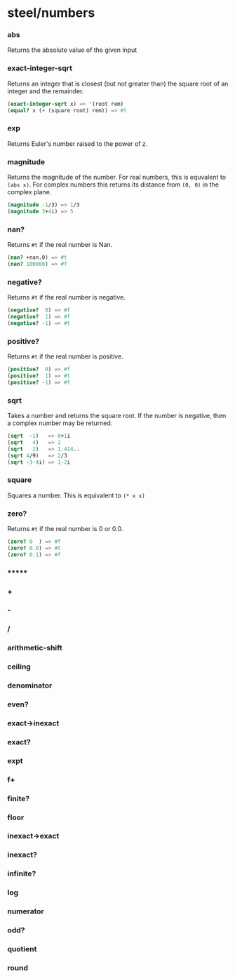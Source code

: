 # steel/numbers
### **abs**
Returns the absolute value of the given input
### **exact-integer-sqrt**
Returns an integer that is closest (but not greater than) the square root of an integer and the
remainder.

```scheme
(exact-integer-sqrt x) => '(root rem)
(equal? x (+ (square root) rem)) => #t
```
### **exp**
Returns Euler's number raised to the power of z.
### **magnitude**
Returns the magnitude of the number. For real numbers, this is equvalent to `(abs x)`. For
complex numbers this returns its distance from `(0, 0)` in the complex plane.

```scheme
(magnitude -1/3) => 1/3
(magnitude 3+4i) => 5
```
### **nan?**
Returns `#t` if the real number is Nan.

```scheme
(nan? +nan.0) => #t
(nan? 100000) => #f
```
### **negative?**
Returns `#t` if the real number is negative.

```scheme
(negative?  0) => #f
(negative?  1) => #f
(negative? -1) => #t
```
### **positive?**
Returns `#t` if the real number is positive.

```scheme
(positive?  0) => #f
(positive?  1) => #t
(positive? -1) => #f
```
### **sqrt**
Takes a number and returns the square root. If the number is negative, then a complex number may
be returned.

```scheme
(sqrt  -1)   => 0+1i
(sqrt   4)   => 2
(sqrt   2)   => 1.414..
(sqrt 4/9)   => 2/3
(sqrt -3-4i) => 1-2i
```
### **square**
Squares a number. This is equivalent to `(* x x)`
### **zero?**
Returns `#t` if the real number is 0 or 0.0.

```scheme
(zero? 0  ) => #f
(zero? 0.0) => #t
(zero? 0.1) => #f
```
### *****
### **+**
### **-**
### **/**
### **arithmetic-shift**
### **ceiling**
### **denominator**
### **even?**
### **exact->inexact**
### **exact?**
### **expt**
### **f+**
### **finite?**
### **floor**
### **inexact->exact**
### **inexact?**
### **infinite?**
### **log**
### **numerator**
### **odd?**
### **quotient**
### **round**
